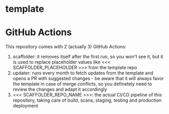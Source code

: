 # template

# GitHub Actions
This repository comes with 2 (actually 3) GitHub Actions:

1. scaffolder: it removes itself after the first run, so you won't see it, but it is used to replace placeholder values like <<< SCAFFOLDER_PLACEHOLDER >>> from the template repo
2. updater: runs every month to fetch updates from the template and opens a PR with suggested changes - be aware that it will always favor the template in case of merge conflicts, so you definetely need to review the changes and adapt it accordingly
3. <<< SCAFFOLDER_REPO_NAME >>>: the actual CI/CD pipeline of this repository, taking care of build, scans, staging, testing and production deployment
